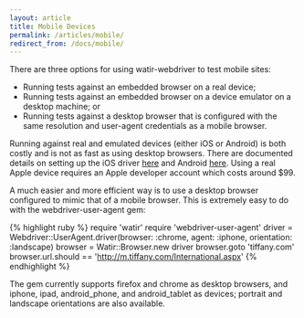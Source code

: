 ```yaml
---
layout: article
title: Mobile Devices
permalink: /articles/mobile/
redirect_from: /docs/mobile/
---
```


There are three options for using watir-webdriver to test mobile sites:

* Running tests against an embedded browser on a real device;
* Running tests against an embedded browser on a device emulator on a desktop machine; or
* Running tests against a desktop browser that is configured with the same resolution and user-agent credentials as a mobile browser.

Running against real and emulated devices (either iOS or Android) is both costly and is not as fast as using desktop browsers. There are documented details on setting up the iOS driver [here](http://code.google.com/p/selenium/wiki/IPhoneDriver) and Android [here](http://code.google.com/p/selenium/wiki/AndroidDriver). Using a real Apple device requires an Apple developer account which costs around $99.

A much easier and more efficient way is to use a desktop browser configured to mimic that of a mobile browser. This is extremely easy to do with the webdriver-user-agent gem:

{% highlight ruby %}
require 'watir'
require 'webdriver-user-agent'
driver = Webdriver::UserAgent.driver(browser: :chrome, agent: :iphone, orientation: :landscape)
browser = Watir::Browser.new driver
browser.goto 'tiffany.com'
browser.url.should == 'http://m.tiffany.com/International.aspx'
{% endhighlight %}

The gem currently supports firefox and chrome as desktop browsers, and iphone, ipad, android_phone, and android_tablet as devices; portrait and landscape orientations are also available.

